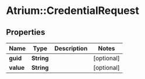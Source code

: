 # Atrium::CredentialRequest

## Properties
Name | Type | Description | Notes
------------ | ------------- | ------------- | -------------
**guid** | **String** |  | [optional] 
**value** | **String** |  | [optional] 


